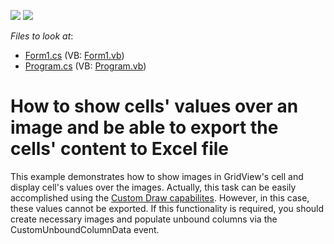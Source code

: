 <!-- default badges list -->
[![](https://img.shields.io/badge/Open_in_DevExpress_Support_Center-FF7200?style=flat-square&logo=DevExpress&logoColor=white)](https://supportcenter.devexpress.com/ticket/details/E2043)
[![](https://img.shields.io/badge/📖_How_to_use_DevExpress_Examples-e9f6fc?style=flat-square)](https://docs.devexpress.com/GeneralInformation/403183)
<!-- default badges end -->
<!-- default file list -->
*Files to look at*:

* [Form1.cs](./CS/WindowsApplication1/Form1.cs) (VB: [Form1.vb](./VB/WindowsApplication1/Form1.vb))
* [Program.cs](./CS/WindowsApplication1/Program.cs) (VB: [Program.vb](./VB/WindowsApplication1/Program.vb))
<!-- default file list end -->
# How to show cells' values over an image and be able to export the cells' content to Excel file


<p>This example demonstrates how to show images in GridView's cell and display cell's values over the images. Actually, this task can be easily accomplished using the <a href="http://documentation.devexpress.com/#WindowsForms/DevExpressXtraGridViewsGridGridView_CustomDrawCelltopic">Custom Draw capabilites</a>. However, in this case, these values cannot be exported.  If this functionality is required,  you should create necessary images and populate unbound columns via the CustomUnboundColumnData event.</p>

<br/>



